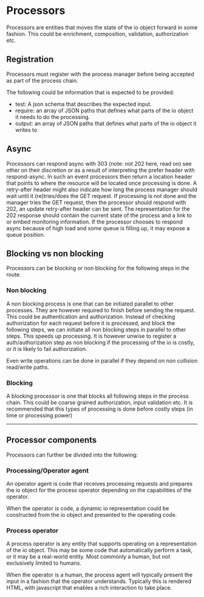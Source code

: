 # Processors

Processors are entities that moves the state of the io object forward in some fashion. This could be enrichment, composition, validation, authorization etc.

## Registration

Processors must register with the process manager before being accepted as part of the process chain. 

The following could be information that is expected to be provided:

- test: A json schema that describes the expected input.
- require: an array of JSON paths that defines what parts of the io object it needs to do the processing.
- output: an array of JSON paths that defines what parts of the io object it writes to


## Async

Processors can respond async with 303 (note: not 202 here, read on) see other on their discretion or as a result of interpreting the prefer header with respond-async. In such an event processors then return a location header that points to where the resource will be located once processing is done. A retry-after header might also indicate how long the process manager should wait until it (re)tries/does the GET request. If processing is not done and the manager tries the GET request, then the processor should respond with 202, an update retry-after header can be sent. The representation for the 202 response should contain the current state of the process and a link to or embed monitoring information. If the processor chooses to respond async because of high load and some queue is filling up, it may expose a queue position.


## Blocking vs non blocking

Processors can be blocking or non blocking for the following steps in the route.


### Non blocking

A non blocking process is one that can be initiated parallel to other processes. They are however required to finish before sending the request. This could be authentication and authorization. Instead of checking authorization for each request before it is processed, and block the following steps, we can initiate all non blocking steps in parallel to other steps. This speeds up processing. It is however unwise to register a auth/authorization step as non blocking if the processing of the io is costly, or it is likely to fail authorization. 

Even write operations can be done in parallel if they depend on non collision read/write paths.


### Blocking

A blocking processor is one that blocks all following steps in the process chain. This could be coarse grained authorization, input validation etc. It is recommended that this types of processing is done before costly steps (in time or processing power)


-----------------

## Processor components

Processors can further be divided into the following:


### Processing/Operator agent

An operator agent is code that receives processing requests and prepares the io object for the process operator depending on the capabilities of the operator.

When the operator is code, a dynamic io representation could be constructed from the io object and presented to the operating code.

### Process operator

A process operator is any entity that supports operating on a representation of the io object. This may be some code that automatically perform a task, or it may be a real-world entity. Most commonly a human, but not exclusively limited to humans.

When the operator is a human, the process agent will typically present the input in a fashion that the operator understands. Typically this is rendered HTML, with javascript that enables a rich interaction to take place.



